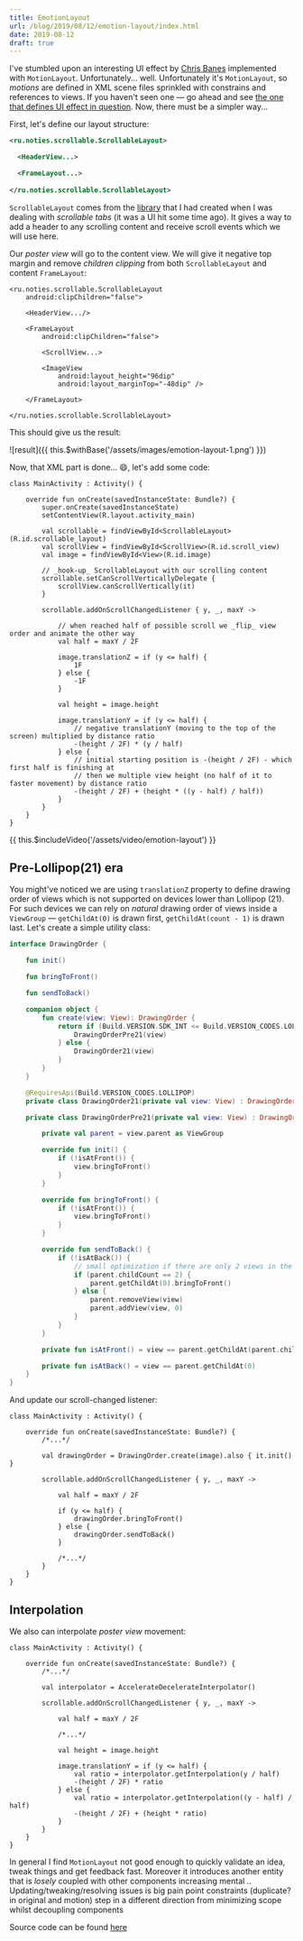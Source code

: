 ```yaml
---
title: EmotionLayout
url: /blog/2019/08/12/emotion-layout/index.html
date: 2019-08-12
draft: true
---
```


I've stumbled upon an interesting UI effect by [Chris Banes](https://twitter.com/chrisbanes/status/1029619278863945728) implemented with `MotionLayout`.  Unfortunately... well. Unfortunately it's `MotionLayout`, so _motions_ are defined in XML scene files sprinkled with constrains and references to views. If you haven't seen one &mdash; go ahead and see [the one that defines UI effect in question](https://github.com/chrisbanes/tivi/blob/3c1ce720ed4bda2c2d3d28320ae0e66a6701e402/app/src/main/res/xml/scene_show_details.xml). Now, there must be a simpler way...

<p $excerpt></p>

First, let's define our layout structure:

```xml
<ru.noties.scrollable.ScrollableLayout>

  <HeaderView...>

  <FrameLayout...>
  
</ru.noties.scrollable.ScrollableLayout>
```

`ScrollableLayout` comes from the [library][scrollable] that I had created when I was dealing with _scrollable tabs_ (it was a UI hit some time ago). It gives a way to add a header to any scrolling content and receive scroll events which we will use here.

Our _poster view_ will go to the content view. We will give it negative top margin and remove _children clipping_ from both `ScrollableLayout` and content `FrameLayout`:

```xml{1-2,6-7,11-13}
<ru.noties.scrollable.ScrollableLayout
    android:clipChildren="false">

    <HeaderView.../>

    <FrameLayout
        android:clipChildren="false">

        <ScrollView...>

        <ImageView
            android:layout_height="96dip"
            android:layout_marginTop="-48dip" />

    </FrameLayout>

</ru.noties.scrollable.ScrollableLayout>
```

This should give us the result:

![result]({{ this.$withBase('/assets/images/emotion-layout-1.png') }})

Now, that XML part is done... 😄, let's add some code:

```kotlin{16-37}
class MainActivity : Activity() {

    override fun onCreate(savedInstanceState: Bundle?) {
        super.onCreate(savedInstanceState)
        setContentView(R.layout.activity_main)

        val scrollable = findViewById<ScrollableLayout>(R.id.scrollable_layout)
        val scrollView = findViewById<ScrollView>(R.id.scroll_view)
        val image = findViewById<View>(R.id.image)

        // _hook-up_ ScrollableLayout with our scrolling content
        scrollable.setCanScrollVerticallyDelegate {
            scrollView.canScrollVertically(it)
        }
        
        scrollable.addOnScrollChangedListener { y, _, maxY ->

            // when reached half of possible scroll we _flip_ view order and animate the other way
            val half = maxY / 2F

            image.translationZ = if (y <= half) {
                1F
            } else {
                -1F
            }

            val height = image.height

            image.translationY = if (y <= half) {
                // negative translationY (moving to the top of the screen) multiplied by distance ratio
                -(height / 2F) * (y / half)
            } else {
                // initial starting position is -(height / 2F) - which first half is finishing at
                // then we multiple view height (no half of it to faster movement) by distance ratio
                -(height / 2F) + (height * ((y - half) / half))
            }
        }
    }
}
```

{{ this.$includeVideo('/assets/video/emotion-layout') }}

## Pre-Lollipop(21) era

You might've noticed we are using `translationZ` property to define drawing order of views which is not supported on devices lower than Lollipop (21). For such devices we can rely on _natural_ drawing order of views inside a `ViewGroup` &mdash; `getChildAt(0)` is drawn first, `getChildAt(count - 1)` is drawn last. Let's create a simple utility class:

```kotlin
interface DrawingOrder {

    fun init()

    fun bringToFront()

    fun sendToBack()

    companion object {
        fun create(view: View): DrawingOrder {
            return if (Build.VERSION.SDK_INT <= Build.VERSION_CODES.LOLLIPOP) {
                DrawingOrderPre21(view)
            } else {
                DrawingOrder21(view)
            }
        }
    }

    @RequiresApi(Build.VERSION_CODES.LOLLIPOP)
    private class DrawingOrder21(private val view: View) : DrawingOrder {/*...*/}

    private class DrawingOrderPre21(private val view: View) : DrawingOrder {

        private val parent = view.parent as ViewGroup

        override fun init() {
            if (!isAtFront()) {
                view.bringToFront()
            }
        }

        override fun bringToFront() {
            if (!isAtFront()) {
                view.bringToFront()
            }
        }

        override fun sendToBack() {
            if (!isAtBack()) {
                // small optimization if there are only 2 views in the parent
                if (parent.childCount == 2) {
                    parent.getChildAt(0).bringToFront()
                } else {
                    parent.removeView(view)
                    parent.addView(view, 0)
                }
            }
        }

        private fun isAtFront() = view == parent.getChildAt(parent.childCount - 1)

        private fun isAtBack() = view == parent.getChildAt(0)
    }
}
```

And update our scroll-changed listener:

```kotlin{6,12-16}
class MainActivity : Activity() {

    override fun onCreate(savedInstanceState: Bundle?) {
        /*...*/

        val drawingOrder = DrawingOrder.create(image).also { it.init() }

        scrollable.addOnScrollChangedListener { y, _, maxY ->

            val half = maxY / 2F

            if (y <= half) {
                drawingOrder.bringToFront()
            } else {
                drawingOrder.sendToBack()
            }

            /*...*/
        }
    }
}
```

## Interpolation

We also can interpolate _poster view_ movement:

```kotlin{6,17-18,20-21}
class MainActivity : Activity() {

    override fun onCreate(savedInstanceState: Bundle?) {
        /*...*/

        val interpolator = AccelerateDecelerateInterpolator()

        scrollable.addOnScrollChangedListener { y, _, maxY ->

            val half = maxY / 2F

            /*...*/

            val height = image.height

            image.translationY = if (y <= half) {
                val ratio = interpolator.getInterpolation(y / half)
                -(height / 2F) * ratio
            } else {
                val ratio = interpolator.getInterpolation((y - half) / half)
                -(height / 2F) + (height * ratio)
            }
        }
    }
}
```

In general I find `MotionLayout` not good enough to quickly validate an idea, tweak 
things and get feedback fast. Moreover it introduces another entity that is
_losely_ coupled with other components increasing mental .. 
Updating/tweaking/resolving issues is big pain point
constraints (duplicate? in original and motion)
step in a different direction from minimizing scope whilst decoupling components

Source code can be found [here][source]

[source]: https://github.com/noties/BlogProjects/tree/master/EmotionLayout
[scrollable]: https://github.com/noties/Scrollable

